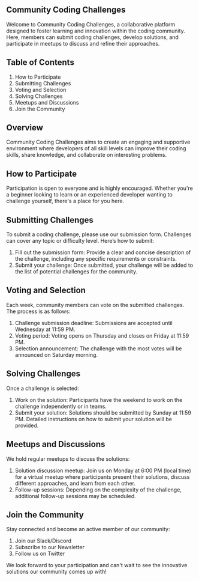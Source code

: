 ## Community Coding Challenges

Welcome to Community Coding Challenges, a collaborative platform designed to foster learning and innovation within the coding community. Here, members can submit coding challenges, develop solutions, and participate in meetups to discuss and refine their approaches.

## Table of Contents
1. How to Participate
2. Submitting Challenges
3. Voting and Selection
4. Solving Challenges
5. Meetups and Discussions
6. Join the Community

## Overview

Community Coding Challenges aims to create an engaging and supportive environment where developers of all skill levels can improve their coding skills, share knowledge, and collaborate on interesting problems.

## How to Participate

Participation is open to everyone and is highly encouraged. Whether you're a beginner looking to learn or an experienced developer wanting to challenge yourself, there's a place for you here.

## Submitting Challenges
To submit a coding challenge, please use our submission form. Challenges can cover any topic or difficulty level. Here’s how to submit:

1. Fill out the submission form: Provide a clear and concise description of the challenge, including any specific requirements or constraints.
2. Submit your challenge: Once submitted, your challenge will be added to the list of potential challenges for the community.

## Voting and Selection
Each week, community members can vote on the submitted challenges. The process is as follows:

1. Challenge submission deadline: Submissions are accepted until Wednesday at 11:59 PM.
2. Voting period: Voting opens on Thursday and closes on Friday at 11:59 PM.
3. Selection announcement: The challenge with the most votes will be announced on Saturday morning.

## Solving Challenges
Once a challenge is selected:

1. Work on the solution: Participants have the weekend to work on the challenge independently or in teams.
2. Submit your solution: Solutions should be submitted by Sunday at 11:59 PM. Detailed instructions on how to submit your solution will be provided.

## Meetups and Discussions
We hold regular meetups to discuss the solutions:

1. Solution discussion meetup: Join us on Monday at 6:00 PM (local time) for a virtual meetup where participants present their solutions, discuss different approaches, and learn from each other.
2. Follow-up sessions: Depending on the complexity of the challenge, additional follow-up sessions may be scheduled.

## Join the Community
Stay connected and become an active member of our community:

1. Join our Slack/Discord
2. Subscribe to our Newsletter
3. Follow us on Twitter



We look forward to your participation and can't wait to see the innovative solutions our community comes up with!


